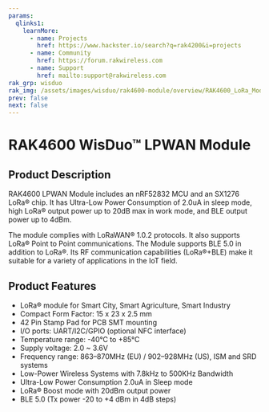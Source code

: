 ```yaml
---
params:
  qlinks1:
    learnMore:
      - name: Projects
        href: https://www.hackster.io/search?q=rak4200&i=projects
      - name: Community
        href: https://forum.rakwireless.com
      - name: Support
        href: mailto:support@rakwireless.com
rak_grp: wisduo
rak_img: /assets/images/wisduo/rak4600-module/overview/RAK4600_LoRa_Module.png
prev: false
next: false
---
```


# RAK4600 WisDuo™ LPWAN Module

<rk-img
  src="/assets/images/wisduo/rak4600-module/overview/yb23mhfij8dwh5muoavk.png"
  width="45%"
  caption="RAK4600 LPWAN Module"
/>

## Product Description

RAK4600 LPWAN Module includes an nRF52832 MCU and an SX1276 LoRa® chip. It has Ultra-Low Power Consumption of 2.0uA in sleep mode, high LoRa® output power up to 20dB max in work mode, and BLE output power up to 4dBm.

The module complies with LoRaWAN® 1.0.2 protocols. It also supports LoRa® Point to Point communications. The Module supports BLE 5.0 in addition to LoRa®. Its RF communication capabilities (LoRa®+BLE) make it suitable for a variety of applications in the IoT field.

<rk-btn
  src="../Datasheet/"
  label="View Datasheet for the RAK4600 LPWAN Module"
/>

<rk-quick-links :params="$page.frontmatter.params.qlinks1"/>

## Product Features

- LoRa® module for Smart City, Smart Agriculture, Smart Industry
- Compact Form Factor: 15 x 23 x 2.5 mm
- 42 Pin Stamp Pad for PCB SMT mounting
- I/O ports: UART/I2C/GPIO (optional NFC interface)
- Temperature range: -40°C to +85°C
- Supply voltage: 2.0 ~ 3.6V
- Frequency range: 863–870MHz (EU) / 902–928MHz (US), ISM and SRD systems
- Low-Power Wireless Systems with 7.8kHz to 500KHz Bandwidth
- Ultra-Low Power Consumption 2.0uA in Sleep mode
- LoRa® Boost mode with 20dBm output power
- BLE 5.0 (Tx power -20 to +4 dBm in 4dB steps)

<rk-btn
  src="https://store.rakwireless.com/products/rak4260-lora-module"
  label="Buy a RAK4260 LPWAN Module"
  _blank
/>